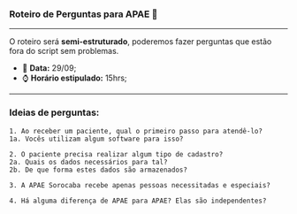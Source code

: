 ### Roteiro de Perguntas para APAE 📝
---
O roteiro será **semi-estruturado**, poderemos fazer perguntas que estão fora do script sem problemas.  
  
  - 📅 **Data:** 29/09;
  - ⌚ **Horário estipulado:** 15hrs;

---
### Ideias de perguntas: 

    1. Ao receber um paciente, qual o primeiro passo para atendê-lo?
    1a. Vocês utilizam algum software para isso? 
      
    2. O paciente precisa realizar algum tipo de cadastro?
    2a. Quais os dados necessários para tal?
    2b. De que forma estes dados são armazenados?

    3. A APAE Sorocaba recebe apenas pessoas necessitadas e especiais? 

    4. Há alguma diferença de APAE para APAE? Elas são independentes?


